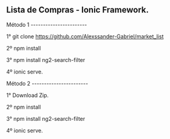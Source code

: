 Lista de Compras - Ionic Framework.
------------------------------------

Método 1 -----------------------


  1° git clone https://github.com/Alexssander-Gabriel/market_list
  
  2º npm install 
  
  3° npm install ng2-search-filter
  
  4º ionic serve.
  
Método 2 -----------------------

  1° Download Zip.
  
  2º npm install 
  
  3° npm install ng2-search-filter
  
  4º ionic serve.
  
  
  
  
